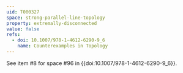 ```yaml
---
uid: T000327
space: strong-parallel-line-topology
property: extremally-disconnected
value: false
refs:
  - doi: 10.1007/978-1-4612-6290-9_6
    name: Counterexamples in Topology
---
```

See item #8 for space #96 in {{doi:10.1007/978-1-4612-6290-9_6}}.
